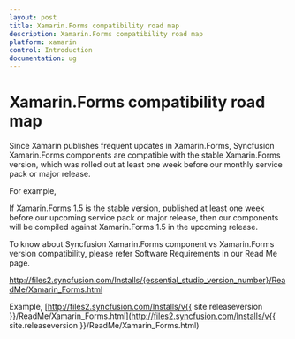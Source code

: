 ```yaml
---
layout: post
title: Xamarin.Forms compatibility road map
description: Xamarin.Forms compatibility road map
platform: xamarin
control: Introduction
documentation: ug
---
```


# Xamarin.Forms compatibility road map

Since Xamarin publishes frequent updates in Xamarin.Forms, Syncfusion Xamarin.Forms components are compatible with the stable Xamarin.Forms version, which was rolled out at least one week before our monthly service pack or major release.

For example,

If Xamarin.Forms 1.5 is the stable version, published at least one week before our upcoming service pack or major release, then our components will be compiled against Xamarin.Forms 1.5 in the upcoming release.

To know about Syncfusion Xamarin.Forms component vs Xamarin.Forms version compatibility, please refer Software Requirements in our Read Me page.

http://files2.syncfusion.com/Installs/{essential_studio_version_number}/ReadMe/Xamarin_Forms.html

Example,
[http://files2.syncfusion.com/Installs/v{{ site.releaseversion }}/ReadMe/Xamarin_Forms.html](http://files2.syncfusion.com/Installs/v{{ site.releaseversion }}/ReadMe/Xamarin_Forms.html)